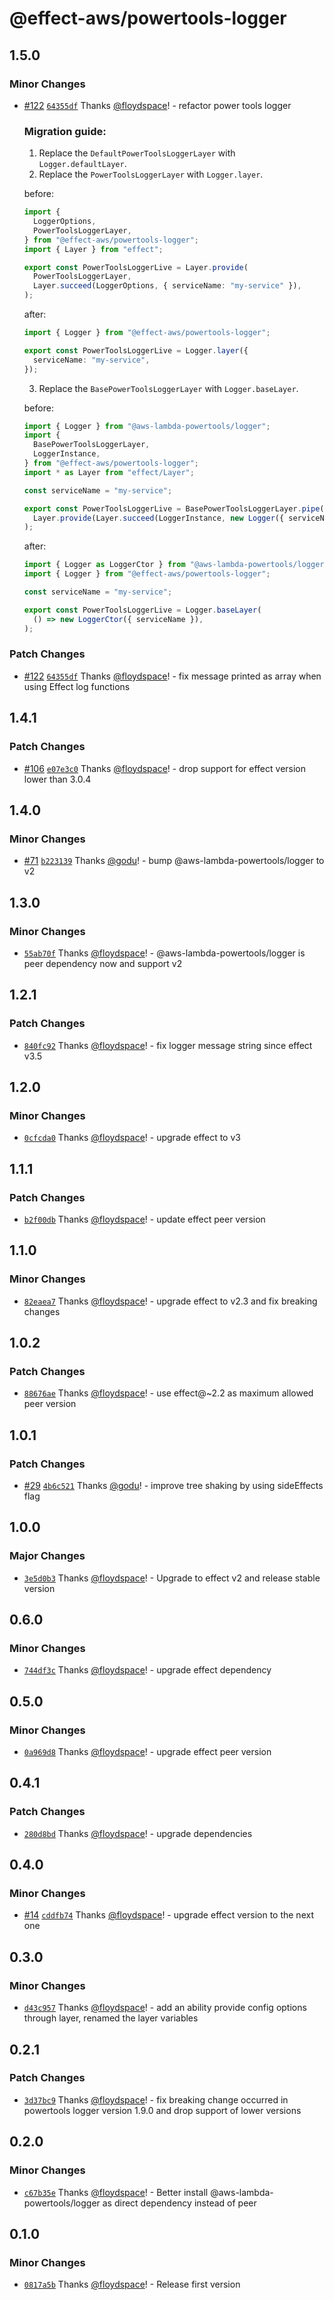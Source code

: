 # @effect-aws/powertools-logger

## 1.5.0

### Minor Changes

- [#122](https://github.com/floydspace/effect-aws/pull/122) [`64355df`](https://github.com/floydspace/effect-aws/commit/64355dfcbb55ef7ee8c2123599c87c1f87ebbc2e) Thanks [@floydspace](https://github.com/floydspace)! - refactor power tools logger

  ### Migration guide:

  1. Replace the `DefaultPowerToolsLoggerLayer` with `Logger.defaultLayer`.
  2. Replace the `PowerToolsLoggerLayer` with `Logger.layer`.

  before:

  ```typescript
  import {
    LoggerOptions,
    PowerToolsLoggerLayer,
  } from "@effect-aws/powertools-logger";
  import { Layer } from "effect";

  export const PowerToolsLoggerLive = Layer.provide(
    PowerToolsLoggerLayer,
    Layer.succeed(LoggerOptions, { serviceName: "my-service" }),
  );
  ```

  after:

  ```typescript
  import { Logger } from "@effect-aws/powertools-logger";

  export const PowerToolsLoggerLive = Logger.layer({
    serviceName: "my-service",
  });
  ```

  3. Replace the `BasePowerToolsLoggerLayer` with `Logger.baseLayer`.

  before:

  ```typescript
  import { Logger } from "@aws-lambda-powertools/logger";
  import {
    BasePowerToolsLoggerLayer,
    LoggerInstance,
  } from "@effect-aws/powertools-logger";
  import * as Layer from "effect/Layer";

  const serviceName = "my-service";

  export const PowerToolsLoggerLive = BasePowerToolsLoggerLayer.pipe(
    Layer.provide(Layer.succeed(LoggerInstance, new Logger({ serviceName }))),
  );
  ```

  after:

  ```typescript
  import { Logger as LoggerCtor } from "@aws-lambda-powertools/logger";
  import { Logger } from "@effect-aws/powertools-logger";

  const serviceName = "my-service";

  export const PowerToolsLoggerLive = Logger.baseLayer(
    () => new LoggerCtor({ serviceName }),
  );
  ```

### Patch Changes

- [#122](https://github.com/floydspace/effect-aws/pull/122) [`64355df`](https://github.com/floydspace/effect-aws/commit/64355dfcbb55ef7ee8c2123599c87c1f87ebbc2e) Thanks [@floydspace](https://github.com/floydspace)! - fix message printed as array when using Effect log functions

## 1.4.1

### Patch Changes

- [#106](https://github.com/floydspace/effect-aws/pull/106) [`e07e3c0`](https://github.com/floydspace/effect-aws/commit/e07e3c0d8e9e03650e1fd443b1c5a6bdc14baa3f) Thanks [@floydspace](https://github.com/floydspace)! - drop support for effect version lower than 3.0.4

## 1.4.0

### Minor Changes

- [#71](https://github.com/floydspace/effect-aws/pull/71) [`b223139`](https://github.com/floydspace/effect-aws/commit/b223139c68e9131d372d840c273df42cfbba2ef0) Thanks [@godu](https://github.com/godu)! - bump @aws-lambda-powertools/logger to v2

## 1.3.0

### Minor Changes

- [`55ab70f`](https://github.com/floydspace/effect-aws/commit/55ab70f83ac2cf07daea09ee5dfa28e3f6452d42) Thanks [@floydspace](https://github.com/floydspace)! - @aws-lambda-powertools/logger is peer dependency now and support v2

## 1.2.1

### Patch Changes

- [`840fc92`](https://github.com/floydspace/effect-aws/commit/840fc9213410ac407ea311f88b2076ef5146d6d6) Thanks [@floydspace](https://github.com/floydspace)! - fix logger message string since effect v3.5

## 1.2.0

### Minor Changes

- [`0cfcda0`](https://github.com/floydspace/effect-aws/commit/0cfcda0d5617916d966807f5d5120df9ba461c12) Thanks [@floydspace](https://github.com/floydspace)! - upgrade effect to v3

## 1.1.1

### Patch Changes

- [`b2f00db`](https://github.com/floydspace/effect-aws/commit/b2f00db5fdffaa74bcb124324db7313bd4f218df) Thanks [@floydspace](https://github.com/floydspace)! - update effect peer version

## 1.1.0

### Minor Changes

- [`82eaea7`](https://github.com/floydspace/effect-aws/commit/82eaea778048c9ebba98682196448b0aa1586d2e) Thanks [@floydspace](https://github.com/floydspace)! - upgrade effect to v2.3 and fix breaking changes

## 1.0.2

### Patch Changes

- [`88676ae`](https://github.com/floydspace/effect-aws/commit/88676ae3a5f7fa514cab58ba83a50a0774be1aa1) Thanks [@floydspace](https://github.com/floydspace)! - use effect@~2.2 as maximum allowed peer version

## 1.0.1

### Patch Changes

- [#29](https://github.com/floydspace/effect-aws/pull/29) [`4b6c521`](https://github.com/floydspace/effect-aws/commit/4b6c521206c8ff76ff878938f6b90ee474cc8da2) Thanks [@godu](https://github.com/godu)! - improve tree shaking by using sideEffects flag

## 1.0.0

### Major Changes

- [`3e5d0b3`](https://github.com/floydspace/effect-aws/commit/3e5d0b3b3882e0aa6d07bc06432990551316ac30) Thanks [@floydspace](https://github.com/floydspace)! - Upgrade to effect v2 and release stable version

## 0.6.0

### Minor Changes

- [`744df3c`](https://github.com/floydspace/effect-aws/commit/744df3ca6406b3a35e3066d5fe11ca7082c4c454) Thanks [@floydspace](https://github.com/floydspace)! - upgrade effect dependency

## 0.5.0

### Minor Changes

- [`0a969d8`](https://github.com/floydspace/effect-aws/commit/0a969d8a74c3bf1b87ff6a1c8bf689af849797e1) Thanks [@floydspace](https://github.com/floydspace)! - upgrade effect peer version

## 0.4.1

### Patch Changes

- [`280d8bd`](https://github.com/floydspace/effect-aws/commit/280d8bd6686d6e7a2b73322a047e8eb22263b1e1) Thanks [@floydspace](https://github.com/floydspace)! - upgrade dependencies

## 0.4.0

### Minor Changes

- [#14](https://github.com/floydspace/effect-aws/pull/14) [`cddfb74`](https://github.com/floydspace/effect-aws/commit/cddfb74a00b10a13ccfe3749e90961119c4f0906) Thanks [@floydspace](https://github.com/floydspace)! - upgrade effect version to the next one

## 0.3.0

### Minor Changes

- [`d43c957`](https://github.com/floydspace/effect-aws/commit/d43c95706d5798502d1794c3ed92fa301afd4a02) Thanks [@floydspace](https://github.com/floydspace)! - add an ability provide config options through layer, renamed the layer variables

## 0.2.1

### Patch Changes

- [`3d37bc9`](https://github.com/floydspace/effect-aws/commit/3d37bc931118d2b55558b54727022445b39438a9) Thanks [@floydspace](https://github.com/floydspace)! - fix breaking change occurred in powertools logger version 1.9.0 and drop support of lower versions

## 0.2.0

### Minor Changes

- [`c67b35e`](https://github.com/floydspace/effect-aws/commit/c67b35edcc0e65ca06dfe8981025d1ce3477dcc1) Thanks [@floydspace](https://github.com/floydspace)! - Better install @aws-lambda-powertools/logger as direct dependency instead of peer

## 0.1.0

### Minor Changes

- [`0817a5b`](https://github.com/floydspace/effect-aws/commit/0817a5b8fcab40fe4712c93816800fb67f1bf945) Thanks [@floydspace](https://github.com/floydspace)! - Release first version
